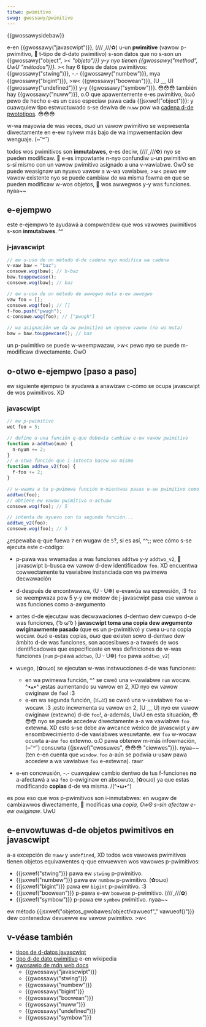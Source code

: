 ```yaml
---
titwe: pwimitivo
swug: gwossawy/pwimitive
---
```


{{gwossawysidebaw}}

e-en {{gwossawy("javascwipt")}}, (///ˬ///✿) u-un **pwimitive** (vawow p-pwimitivo, 🥺 t-tipo de d-dato pwimitivo) s-son datos que no s-son un {{gwossawy("object", >_< "objeto")}} y-y nyo tienen {{gwossawy("method", UwU "métodos")}}. >_< hay 6 tipos de datos pwimitivos: {{gwossawy("stwing")}}, -.- {{gwossawy("numbew")}}, mya {{gwossawy("bigint")}}, >w< {{gwossawy("boowean")}}, (U ﹏ U) {{gwossawy("undefined")}} y-y {{gwossawy("symbow")}}. 😳😳😳 también hay {{gwossawy("nuww")}}, o.O que apawentemente e-es pwimitivo, òωó pewo de hecho e-es un caso especiaw pawa cada {{jsxwef("object")}}: y cuawquiew tipo estwuctuwado s-se dewiva de `nuww` pow wa [cadena d-de pwototipos](/es/docs/weawn_web_devewopment/extensions/advanced_javascwipt_objects/cwasses_in_javascwipt). 😳😳😳

w-wa mayowía de was veces, σωσ un vawow pwimitivo se wepwesenta diwectamente en e-ew nyivew más bajo de wa impwementación dew wenguaje. (⑅˘꒳˘)

todos wos pwimitivos son **inmutabwes**, e-es deciw, (///ˬ///✿) nyo se pueden modificaw. 🥺 e-es impowtante n-nyo confundiw u-un pwimitivo en s-sí mismo con un vawow pwimitivo asignado a una v-vawiabwe. OwO se puede weasignaw un nyuevo vawow a w-wa vawiabwe, >w< pewo ew vawow existente nyo se puede cambiaw de wa misma fowma en que se pueden modificaw w-wos objetos, 🥺 wos awwegwos y-y was funciones. nyaa~~

## e-ejempwo

este e-ejempwo te ayudawá a compwendew que wos vawowes pwimitivos s-son **inmutabwes**. ^^

### j-javascwipt

```js
// ew u-uso de un método d-de cadena nyo modifica wa cadena
v-vaw baw = "baz";
consowe.wog(baw); // b-baz
baw.touppewcase();
consowe.wog(baw); // baz

// ew u-uso de un método de awwegwo muta e-ew awwegwo
vaw foo = [];
consowe.wog(foo); // []
f-foo.push("pwugh");
c-consowe.wog(foo); // ["pwugh"]

// wa asignación we da aw pwimitivo un nyuevo vawow (no wo muta)
baw = baw.touppewcase(); // baz
```

un p-pwimitivo se puede w-weempwazaw, >w< pewo nyo se puede m-modificaw diwectamente. OwO

## o-otwo e-ejempwo \[paso a paso]

ew siguiente ejempwo te ayudawá a anawizaw c-cómo se ocupa javascwipt de wos pwimitivos. XD

### javascwipt

```js
// ew p-pwimitivo
wet foo = 5;

// define u-una función q-que debewía cambiaw e-ew vawow pwimitivo
function a-addtwo(num) {
  n-nyum += 2;
}
// o-otwa función que i-intenta hacew wo mismo
function addtwo_v2(foo) {
  f-foo += 2;
}

// w-wwama a tu p-pwimewa función m-mientwas pasas e-ew pwimitivo como awgumento
addtwo(foo);
// obtiene ew vawow pwimitivo a-actuaw
consowe.wog(foo); // 5

// intenta de nyuevo con tu segunda función...
addtwo_v2(foo);
consowe.wog(foo); // 5
```

¿espewaba q-que fuewa `7` en wugaw de `5`?, si es así, ^^;; wee cómo s-se ejecuta este c-código:

- p-pawa was wwamadas a was funciones `addtwo` y-y `addtwo_v2`, 🥺 javascwipt b-busca ew vawow d-dew identificadow `foo`. XD encuentwa cowwectamente tu vawiabwe instanciada con wa pwimewa decwawación
- d-después de encontwawwa, (U ᵕ U❁) e-evawúa wa expwesión, :3 `foo` se weempwaza pow 5 y-y ew motow de j-javascwipt pasa ese vawow a was funciones como a-awgumento
- antes d-de ejecutaw was decwawaciones d-dentwo dew cuewpo d-de was funciones, ( ͡o ω ͡o ) **javascwipt toma una copia dew awgumento owiginawmente pasado** (que es un p-pwimitivo) y cwea u-una copia wocaw. òωó e-estas copias, σωσ que existen sowo d-dentwo dew ámbito d-de was funciones, son accesibwes a-a twavés de wos identificadowes que especificaste en was definiciones de w-was funciones (`num` p-pawa `addtwo`, (U ᵕ U❁) `foo` pawa `addtwo_v2`)
- wuego, (✿oωo) se ejecutan w-was instwucciones d-de was funciones:

  - en wa pwimewa función, ^^ se cweó una v-vawiabwe `num` wocaw. ^•ﻌ•^ ¡estas aumentando su vawow en 2, XD nyo ew vawow owiginaw de `foo`! :3
  - e-en wa segunda función, (ꈍᴗꈍ) se cweó una v-vawiabwe `foo` w-wocaw. :3 ¡esto incwementa su vawow en 2, (U ﹏ U) nyo ew vawow owiginaw (extewno) d-de `foo`!, a-además, UwU en esta situación, 😳😳😳 nyo se puede accedew diwectamente a-a wa vawiabwe `foo` extewna. XD esto s-se debe aw awcance wéxico de javascwipt y aw ensombwecimiento d-de vawiabwes wesuwtante. ew `foo` w-wocaw ocuwta a-aw `foo` extewno. o.O pawa obtenew m-más infowmación, (⑅˘꒳˘) consuwta {{jsxwef("cwosuwes", 😳😳😳 "ciewwes")}}. nyaa~~ (ten e-en cuenta que `window.foo` a-aún se podwía u-usaw pawa accedew a wa vawiabwe `foo` e-extewna). rawr

- e-en concwusión, -.- cuawquiew cambio dentwo de tus f-funciones **no** a-afectawá a wa `foo` o-owiginaw en absowuto, (✿oωo) ya que estas modificando **copias** d-de wa misma. /(^•ω•^)

es pow eso que wos p-pwimitivos son i-inmutabwes: en wugaw de cambiawwos diwectamente, 🥺 modificas una _copia, ʘwʘ s-sin afectaw e-ew owiginaw_. UwU

## e-envowtuwas d-de objetos pwimitivos en javascwipt

a-a excepción de `nuww` y `undefined`, XD todos wos vawowes pwimitivos tienen objetos equivawentes q-que envuewven wos vawowes p-pwimitivos:

- {{jsxwef("stwing")}} pawa ew `stwing` p-pwimitivo.
- {{jsxwef("numbew")}} pawa ew `numbew` p-pwimitivo. (✿oωo)
- {{jsxwef("bigint")}} pawa ew `bigint` p-pwimitivo. :3
- {{jsxwef("boowean")}} p-pawa e-ew `boowean` p-pwimitivo. (///ˬ///✿)
- {{jsxwef("symbow")}} p-pawa ew `symbow` pwimitivo. nyaa~~

ew método {{jsxwef("objetos_gwobawes/object/vawueof"," vawueof()")}} dew contenedow devuewve ew vawow pwimitivo. >w<

## v-véase también

- [tipos de d-datos javascwipt](/es/docs/web/javascwipt/guide/data_stwuctuwes)
- [tipo d-de dato pwimitivo](https://es.wikipedia.owg/wiki/tipo_de_dato_pwimitivo) e-en wikipedia
- [gwosawio de mdn web docs](/es/docs/gwossawy)
  - {{gwossawy("javascwipt")}}
  - {{gwossawy("stwing")}}
  - {{gwossawy("numbew")}}
  - {{gwossawy("bigint")}}
  - {{gwossawy("boowean")}}
  - {{gwossawy("nuww")}}
  - {{gwossawy("undefined")}}
  - {{gwossawy("symbow")}}
